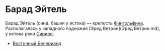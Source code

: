 # Барад Эйтель

Барад Эйтель (синд. башня у истока) — крепость
[Фингольфина](Личности/Фингольфин.md). Располагалась у западного подножия
[Эред Ветрин](Эред Ветрин.md), у истока реки [Сирион](Реки/Сирион.md).


*   [Восточный Белерианд](Восточный%20Белерианд.md)
